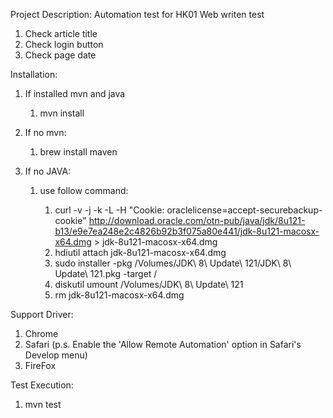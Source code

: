 Project Description:  Automation test for HK01 Web writen test

1. Check article title
2. Check login button
3. Check page date

Installation:
1. If installed mvn and java
    1. mvn install

2. If no mvn:
    1. brew install maven

3. If no JAVA:
    1. use follow command:

        1. curl -v -j -k -L -H "Cookie: oraclelicense=accept-securebackup-cookie" http://download.oracle.com/otn-pub/java/jdk/8u121-b13/e9e7ea248e2c4826b92b3f075a80e441/jdk-8u121-macosx-x64.dmg > jdk-8u121-macosx-x64.dmg
        2. hdiutil attach jdk-8u121-macosx-x64.dmg
        3. sudo installer -pkg /Volumes/JDK\ 8\ Update\ 121/JDK\ 8\ Update\ 121.pkg -target /
        4. diskutil umount /Volumes/JDK\ 8\ Update\ 121
        5. rm jdk-8u121-macosx-x64.dmg

Support Driver:
1. Chrome
2. Safari (p.s. Enable the 'Allow Remote Automation' option in Safari's Develop menu)
3. FireFox

Test Execution:
1. mvn test
